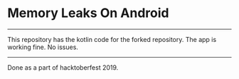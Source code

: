 # Memory Leaks On Android
---

This repository has the kotlin code for the forked repository. 
The app is working fine. No issues.

---

Done as a part of hacktoberfest 2019.